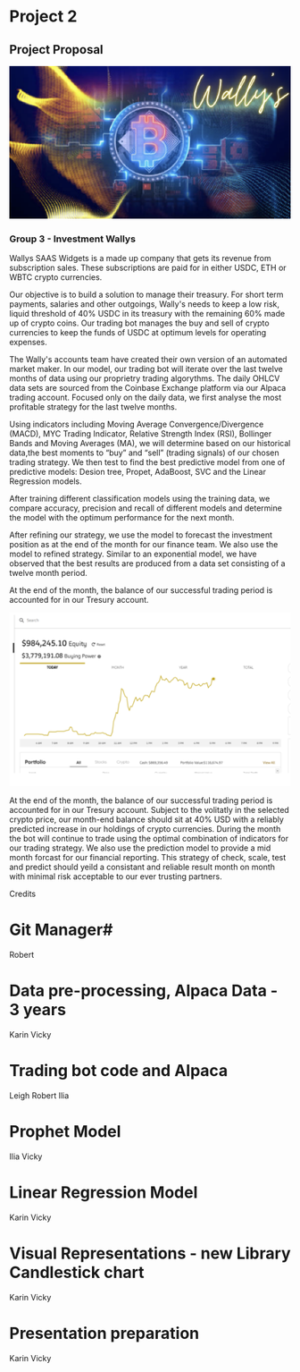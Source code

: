 # Project 2 #

## Project Proposal ##

![Screenshot](Wally's_2.png)

### Group 3 - Investment Wallys ###


Wallys SAAS Widgets is a made up company that gets its revenue from subscription sales.
These subscriptions are paid for in either USDC, ETH or WBTC crypto currencies. 

Our objective is to build a solution to manage their treasury. For short term payments, salaries and other outgoings, Wally's needs to keep a low risk, liquid threshold of 40% USDC in its treasury with the remaining 60% made up of crypto coins.  Our trading bot manages the buy and sell of crypto currencies to keep the funds of USDC at optimum levels for operating expenses.  

The Wally's accounts team have created their own version of an automated market maker. In our model, our trading bot will iterate over the last twelve months of data using our proprietry trading algorythms. The daily OHLCV data sets are sourced from the Coinbase Exchange platform via our Alpaca trading account. Focused only on the daily data, we first analyse the most profitable strategy for the last twelve months. 

Using indicators including Moving Average Convergence/Divergence (MACD), MYC Trading Indicator, Relative Strength Index (RSI), Bollinger Bands and Moving Averages (MA), we will determine based on our historical data,the best moments to “buy” and “sell” (trading signals) of our chosen trading strategy. 
We then test to find the best predictive model from one of  predictive models: Desion tree, Propet, AdaBoost, SVC and the Linear Regression models. 


After training different classification models using the training data, we compare accuracy, precision and recall of different models and determine the model with the optimum performance for the next month. 

After refining our strategy, we use the model to forecast the investment position as at the end of the month for our finance team. We also use the model to refined strategy. Similar to an exponential model, we have observed that the best results are produced from a data set consisting of a twelve month period.

At the end of the month, the balance of our successful trading period is accounted for in our Tresury account.

![Screenshot2](Screenshot2.png)

At the end of the month, the balance of our successful trading period is accounted for in our Tresury account. Subject to the volitatly in the selected crypto price, our month-end  balance should sit at 40% USD with a reliably predicted increase in our holdings of crypto currencies.  During the month the bot will continue to trade using the optimal combination of indicators for our trading strategy. We also use the prediction model to provide a mid month forcast for our financial reporting. This strategy of check, scale, test and predict should yeild a consistant and reliable result month on month with minimal risk acceptable to our ever trusting partners. 


Credits

# Git Manager# 
Robert

# Data pre-processing, Alpaca Data - 3 years #
Karin
Vicky

# Trading bot code and Alpaca #
Leigh
Robert
Ilia

# Prophet Model #
Ilia
Vicky

# Linear Regression Model #
Karin
Vicky

# Visual Representations - new Library Candlestick chart #
Karin
Vicky


# Presentation preparation #
Karin
Vicky
